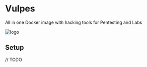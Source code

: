 # Vulpes

All in one Docker image with hacking tools for Pentesting and Labs

![logo](./setup/logo.jpg)

## Setup

// TODO